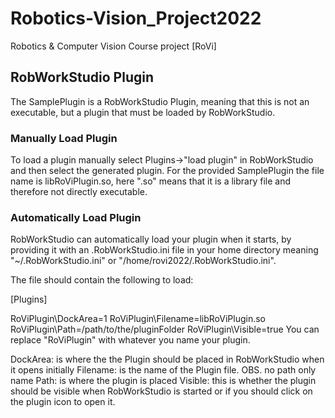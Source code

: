 # Robotics-Vision_Project2022
Robotics &amp; Computer Vision Course project [RoVi]

## RobWorkStudio Plugin

The SamplePlugin is a RobWorkStudio Plugin, meaning that this is not an executable, but a plugin that must be loaded by RobWorkStudio.

### Manually Load Plugin

To load a plugin manually select Plugins->"load plugin" in RobWorkStudio and then select the generated plugin. For the provided SamplePlugin the file name is libRoViPlugin.so, here ".so" means that it is a library file and therefore not directly executable.

### Automatically Load Plugin

RobWorkStudio can automatically load your plugin when it starts, by providing it with an .RobWorkStudio.ini file in your home directory meaning "~/.RobWorkStudio.ini" or "/home/rovi2022/.RobWorkStudio.ini".

The file should contain the following to load:

[Plugins]

RoViPlugin\DockArea=1
RoViPlugin\Filename=libRoViPlugin.so
RoViPlugin\Path=/path/to/the/pluginFolder
RoViPlugin\Visible=true
You can replace "RoViPlugin" with whatever you name your plugin.

DockArea: is where the the Plugin should be placed in RobWorkStudio when it opens initially
Filename: is the name of the Plugin file. OBS. no path only name
Path: is where the plugin is placed
Visible: this is whether the plugin should be visible when RobWorkStudio is started or if you should click on the plugin icon to open it.

